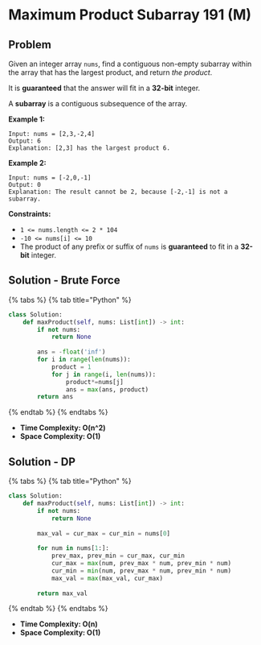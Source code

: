 # Maximum Product Subarray 191 \(M\)

## Problem

Given an integer array `nums`, find a contiguous non-empty subarray within the array that has the largest product, and return _the product_.

It is **guaranteed** that the answer will fit in a **32-bit** integer.

A **subarray** is a contiguous subsequence of the array.

**Example 1:**

```text
Input: nums = [2,3,-2,4]
Output: 6
Explanation: [2,3] has the largest product 6.
```

**Example 2:**

```text
Input: nums = [-2,0,-1]
Output: 0
Explanation: The result cannot be 2, because [-2,-1] is not a subarray.
```

**Constraints:**

* `1 <= nums.length <= 2 * 104`
* `-10 <= nums[i] <= 10`
* The product of any prefix or suffix of `nums` is **guaranteed** to fit in a **32-bit** integer.

## Solution - Brute Force

{% tabs %}
{% tab title="Python" %}
```python
class Solution:
    def maxProduct(self, nums: List[int]) -> int:
        if not nums:
            return None
        
        ans = -float('inf')
        for i in range(len(nums)):
            product = 1
            for j in range(i, len(nums)):
                product*=nums[j]
                ans = max(ans, product)
        return ans
```
{% endtab %}
{% endtabs %}

* **Time Complexity: O\(n^2\)**
* **Space Complexity: O\(1\)**

## Solution - DP

{% tabs %}
{% tab title="Python" %}
```python
class Solution:
    def maxProduct(self, nums: List[int]) -> int:
        if not nums:
            return None
        
        max_val = cur_max = cur_min = nums[0]
        
        for num in nums[1:]:
            prev_max, prev_min = cur_max, cur_min
            cur_max = max(num, prev_max * num, prev_min * num)
            cur_min = min(num, prev_max * num, prev_min * num)
            max_val = max(max_val, cur_max)
        
        return max_val
```
{% endtab %}
{% endtabs %}

* **Time Complexity: O\(n\)**
* **Space Complexity: O\(1\)**

